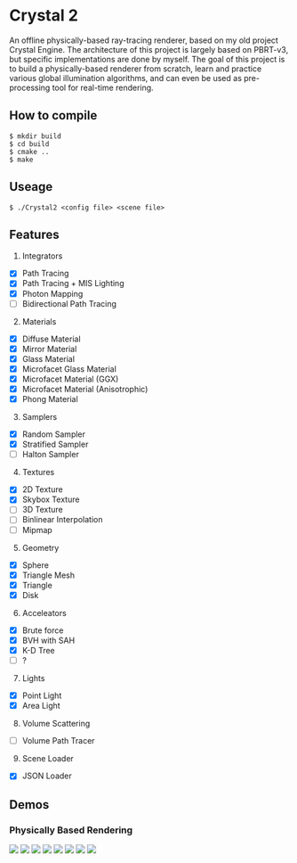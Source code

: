 # Crystal 2
An offline physically-based ray-tracing renderer, based on my old project Crystal Engine. The architecture of this project is largely based on PBRT-v3, but specific implementations are done by myself. The goal of this project is to build a physically-based renderer from scratch, learn and practice various global illumination algorithms, and can even be used as pre-processing tool for real-time rendering.

## How to compile
```
$ mkdir build
$ cd build
$ cmake ..
$ make
```

## Useage
```
$ ./Crystal2 <config file> <scene file>
```

## Features
1. Integrators
- [x] Path Tracing
- [x] Path Tracing + MIS Lighting
- [x] Photon Mapping
- [ ] Bidirectional Path Tracing

2. Materials
- [x] Diffuse Material
- [x] Mirror Material
- [x] Glass Material
- [x] Microfacet Glass Material
- [x] Microfacet Material (GGX)
- [x] Microfacet Material (Anisotrophic)
- [x] Phong Material

3. Samplers
- [x] Random Sampler
- [x] Stratified Sampler
- [ ] Halton Sampler

4. Textures
- [x] 2D Texture
- [x] Skybox Texture
- [ ] 3D Texture
- [ ] Binlinear Interpolation
- [ ] Mipmap

5. Geometry
- [x] Sphere
- [x] Triangle Mesh
- [x] Triangle
- [x] Disk 

6. Acceleators
- [x] Brute force
- [x] BVH with SAH
- [x] K-D Tree
- [ ] ?

7. Lights
- [x] Point Light
- [x] Area Light  

8. Volume Scattering
- [ ] Volume Path Tracer

9. Scene Loader
- [x] JSON Loader

## Demos
### Physically Based Rendering
![](Resources/Images/PBR1.png)
![](Resources/Images/PBR2.png)
![](Resources/Images/result.png)
![](Resources/Images/anisotrophic.png)
![](Resources/Images/result-glass3.png)
![](Resources/Images/result-glass2.png)
![](Resources/Images/result-glass1.png)
![](Resources/Images/result-micro1.png)
